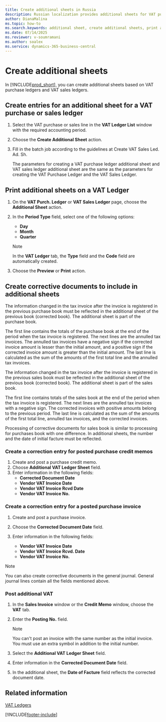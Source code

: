 ```yaml
---
title: Create additional sheets in Russia
description: Russian localization provides additional sheets for VAT purchase and sales ledgers to support regulatory requirements.
author: DianaMalina
ms.topic: how-to
ms.search.keywords: additional sheet, create additional sheets, print additional sheets, VAT purchase, VAT sales ledgerRussia
ms.date: 07/14/2025
ms.reviewer: v-soumramani
ms.author: soalex
ms.service: dynamics-365-business-central
---
```


# Create additional sheets

In [!INCLUDE[prod_short](../../includes/prod_short.md)], you can create additional sheets based on VAT purchase ledgers and VAT sales ledgers.

## Create entries for an additional sheet for a VAT purchase or sales ledger

1. Select the VAT purchase or sales line in the **VAT Ledger List** window with the required accounting period.
1. Choose the **Create Additional Sheet** action.
1. Fill in the batch job according to the guidelines at Create VAT Sales Led. Ad. Sh.

   The parameters for creating a VAT purchase ledger additional sheet and VAT sales ledger additional sheet are the same as the parameters for creating the VAT Purchase Ledger and the VAT Sales Ledger.

## Print additional sheets on a VAT Ledger

1. On the **VAT Purch. Ledger** or **VAT Sales Ledger** page, choose the **Additional Sheet** action.
1. In the **Period Type** field, select one of the following options:

   - **Day**
   - **Month**
   - **Quarter**

   > [!NOTE]
   > In the **VAT Ledger** tab, the **Type** field and the **Code** field are automatically created.

1. Choose the **Preview** or **Print** action.

## Create corrective documents to include in additional sheets

The information changed in the tax invoice after the invoice is registered in the previous purchase book must be reflected in the additional sheet of the previous book (corrected book). The additional sheet is part of the purchase book.

The first line contains the totals of the purchase book at the end of the period when the tax invoice is registered. The next lines are the annulled tax invoices. The annulled tax invoices have a negative sign if the corrected invoice amount is lesser than the initial amount, and a positive sign if the corrected invoice amount is greater than the initial amount. The last line is calculated as the sum of the amounts of the first total line and the annulled tax invoices.

The information changed in the tax invoice after the invoice is registered in the previous sales book must be reflected in the additional sheet of the previous book (corrected book). The additional sheet is part of the sales book.

The first line contains totals of the sales book at the end of the period when the tax invoice is registered. The next lines are the annulled tax invoices with a negative sign. The corrected invoices with positive amounts belong to the previous period. The last line is calculated as the sum of the amounts of the first total line, annulled tax invoices, and the corrected invoices.

Processing of corrective documents for sales book is similar to processing for purchases book with one difference. In additional sheets, the number and the date of initial facture must be reflected.

### Create a correction entry for posted purchase credit memos

1. Create and post a purchase credit memo.
1. Choose **Additional VAT Ledger Sheet** field.
1. Enter information in the following fields:
   - **Corrected Document Date**
   - **Vendor VAT Invoice Date**
   - **Vendor VAT Invoice Rcvd Date**
   - **Vendor VAT Invoice No.**

### Create a correction entry for a posted purchase invoice

1. Create and post a purchase invoice.
1. Choose the **Corrected Document Date** field.
1. Enter information in the following fields:

   - **Vendor VAT Invoice Date**
   - **Vendor VAT Invoice Rcvd. Date**
   - **Vendor VAT Invoice No.**

> [!NOTE]
> You can also create corrective documents in the general journal. General journal lines contain all the fields mentioned above.

### Post additional VAT

1. In the **Sales Invoice** window or the **Credit Memo** window, choose the **VAT** tab.
1. Enter the **Posting No.** field.

   > [!NOTE]
   > You can't post an invoice with the same number as the initial invoice. You must use an extra symbol in addition to the initial number.

1. Select the **Additional VAT Ledger Sheet** field.
1. Enter information in the **Corrected Document Date** field.
1. In the additional sheet, the **Date of Facture** field reflects the corrected document date.

## Related information

[VAT Ledgers](VAT-Ledgers.md)

[!INCLUDE[footer-include](../../includes/footer-banner.md)]

